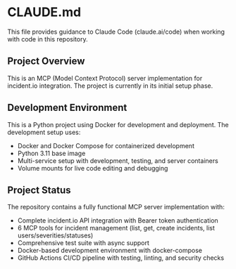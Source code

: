 # CLAUDE.md

This file provides guidance to Claude Code (claude.ai/code) when working with code in this repository.

## Project Overview

This is an MCP (Model Context Protocol) server implementation for incident.io integration. The project is currently in its initial setup phase.

## Development Environment

This is a Python project using Docker for development and deployment. The development setup uses:
- Docker and Docker Compose for containerized development
- Python 3.11 base image
- Multi-service setup with development, testing, and server containers
- Volume mounts for live code editing and debugging

## Project Status

The repository contains a fully functional MCP server implementation with:
- Complete incident.io API integration with Bearer token authentication
- 6 MCP tools for incident management (list, get, create incidents, list users/severities/statuses)
- Comprehensive test suite with async support
- Docker-based development environment with docker-compose
- GitHub Actions CI/CD pipeline with testing, linting, and security checks